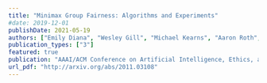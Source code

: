 ```yaml
---
title: "Minimax Group Fairness: Algorithms and Experiments"
#date: 2019-12-01
publishDate: 2021-05-19
authors: ["Emily Diana", "Wesley Gill", "Michael Kearns", "Aaron Roth", "Krishnaram Kenthapadi"]
publication_types: ["3"]
featured: true 
publication: "AAAI/ACM Conference on Artificial Intelligence, Ethics, and Society"
url_pdf: "http://arxiv.org/abs/2011.03108"
---
```



